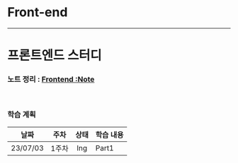 # Front-end
---
# 프론트엔드 스터디
### 노트 정리 : [Frontend :Note](https://www.notion.so/2023-FrontEnd-36b6d09841a545e18b9a2589b0e75bf0)

<br>

### 학습 계획

|날짜|주차|상태|학습 내용|
|----|:----:|:----:|:----|
|23/07/03|1주차|Ing  |Part1|
